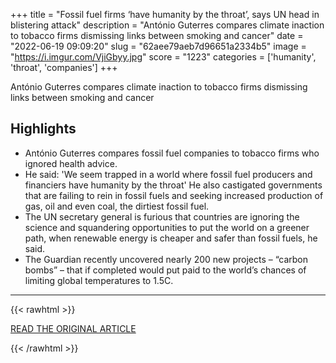 +++
title = "Fossil fuel firms ‘have humanity by the throat’, says UN head in blistering attack"
description = "António Guterres compares climate inaction to tobacco firms dismissing links between smoking and cancer"
date = "2022-06-19 09:09:20"
slug = "62aee79aeb7d96651a2334b5"
image = "https://i.imgur.com/VjiGbyy.jpg"
score = "1223"
categories = ['humanity', 'throat', 'companies']
+++

António Guterres compares climate inaction to tobacco firms dismissing links between smoking and cancer

## Highlights

- António Guterres compares fossil fuel companies to tobacco firms who ignored health advice.
- He said: 'We seem trapped in a world where fossil fuel producers and financiers have humanity by the throat' He also castigated governments that are failing to rein in fossil fuels and seeking increased production of gas, oil and even coal, the dirtiest fossil fuel.
- The UN secretary general is furious that countries are ignoring the science and squandering opportunities to put the world on a greener path, when renewable energy is cheaper and safer than fossil fuels, he said.
- The Guardian recently uncovered nearly 200 new projects – “carbon bombs” – that if completed would put paid to the world’s chances of limiting global temperatures to 1.5C.

---

{{< rawhtml >}}
  <p class="article-category">
    <a target="_blank" href="https://www.theguardian.com/environment/2022/jun/17/fossil-fuel-firms-un-head-antonio-guterres-blistering-attack">READ THE ORIGINAL ARTICLE</a>
  </p>
{{< /rawhtml >}}
